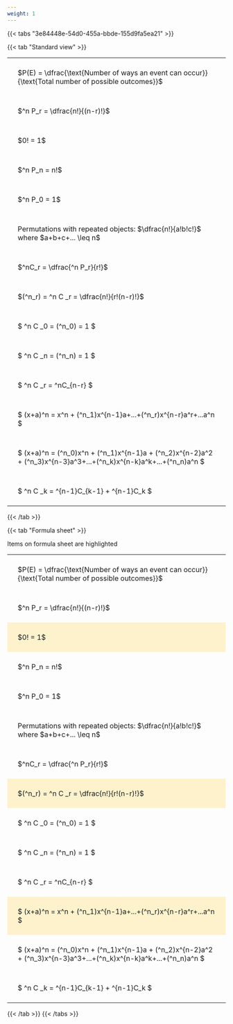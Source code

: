 ```yaml
---
weight: 1
---
```


{{< tabs "3e84448e-54d0-455a-bbde-155d9fa5ea21" >}}

{{< tab "Standard view" >}}

<style type="text/css">
#T_7d117 th.col_heading {
  text-align: left;
  font-size: 1em;
}
#T_7d117 td {
  text-align: left;
  font-size: 1em;
  padding: 1.5em;
}
</style>
<table id="T_7d117">
  <thead>
  </thead>
  <tbody>
    <tr>
      <td id="T_7d117_row0_col0" class="data row0 col0" >$P(E) = \dfrac{\text{Number of ways an event can occur}}{\text{Total number of possible outcomes}}$</td>
    </tr>
    <tr>
      <td id="T_7d117_row1_col0" class="data row1 col0" >$^n P_r = \dfrac{n!}{(n-r)!}$</td>
    </tr>
    <tr>
      <td id="T_7d117_row2_col0" class="data row2 col0" >$0! = 1$</td>
    </tr>
    <tr>
      <td id="T_7d117_row3_col0" class="data row3 col0" >$^n P_n = n!$</td>
    </tr>
    <tr>
      <td id="T_7d117_row4_col0" class="data row4 col0" >$^n P_0 = 1$</td>
    </tr>
    <tr>
      <td id="T_7d117_row5_col0" class="data row5 col0" >Permutations with repeated objects: $\dfrac{n!}{a!b!c!}$ where $a+b+c+... \leq n$</td>
    </tr>
    <tr>
      <td id="T_7d117_row6_col0" class="data row6 col0" >$^nC_r = \dfrac{^n P_r}{r!}$</td>
    </tr>
    <tr>
      <td id="T_7d117_row7_col0" class="data row7 col0" >$(^n_r) = ^n C _r = \dfrac{n!}{r!(n-r)!}$</td>
    </tr>
    <tr>
      <td id="T_7d117_row8_col0" class="data row8 col0" >$ ^n C _0 = (^n_0) = 1 $</td>
    </tr>
    <tr>
      <td id="T_7d117_row9_col0" class="data row9 col0" >$ ^n C _n = (^n_n) = 1 $</td>
    </tr>
    <tr>
      <td id="T_7d117_row10_col0" class="data row10 col0" >$ ^n C _r = ^nC_{n-r} $</td>
    </tr>
    <tr>
      <td id="T_7d117_row11_col0" class="data row11 col0" >$ (x+a)^n = x^n + (^n_1)x^{n-1}a+...+(^n_r)x^{n-r}a^r+...a^n    $</td>
    </tr>
    <tr>
      <td id="T_7d117_row12_col0" class="data row12 col0" >$ (x+a)^n = (^n_0)x^n + (^n_1)x^{n-1}a + (^n_2)x^{n-2}a^2 + (^n_3)x^{n-3}a^3+...+(^n_k)x^{n-k}a^k+...+(^n_n)a^n $</td>
    </tr>
    <tr>
      <td id="T_7d117_row13_col0" class="data row13 col0" >$ ^n C _k = ^{n-1}C_{k-1} + ^{n-1}C_k $</td>
    </tr>
  </tbody>
</table>
{{< /tab >}}

{{< tab "Formula sheet" >}}

Items on formula sheet are highlighted 
<br>
<style type="text/css">
#T_b4bb7 th.col_heading {
  text-align: left;
  font-size: 1em;
}
#T_b4bb7 td {
  text-align: left;
  font-size: 1em;
  padding: 1.5em;
}
#T_b4bb7_row0_col0, #T_b4bb7_row1_col0, #T_b4bb7_row3_col0, #T_b4bb7_row4_col0, #T_b4bb7_row5_col0, #T_b4bb7_row6_col0, #T_b4bb7_row8_col0, #T_b4bb7_row9_col0, #T_b4bb7_row10_col0, #T_b4bb7_row12_col0, #T_b4bb7_row13_col0 {
  background-color: rgba(0,0,0,0);
}
#T_b4bb7_row2_col0, #T_b4bb7_row7_col0, #T_b4bb7_row11_col0 {
  background-color: rgba(255,194,10, 0.2);
}
</style>
<table id="T_b4bb7">
  <thead>
  </thead>
  <tbody>
    <tr>
      <td id="T_b4bb7_row0_col0" class="data row0 col0" >$P(E) = \dfrac{\text{Number of ways an event can occur}}{\text{Total number of possible outcomes}}$</td>
    </tr>
    <tr>
      <td id="T_b4bb7_row1_col0" class="data row1 col0" >$^n P_r = \dfrac{n!}{(n-r)!}$</td>
    </tr>
    <tr>
      <td id="T_b4bb7_row2_col0" class="data row2 col0" >$0! = 1$</td>
    </tr>
    <tr>
      <td id="T_b4bb7_row3_col0" class="data row3 col0" >$^n P_n = n!$</td>
    </tr>
    <tr>
      <td id="T_b4bb7_row4_col0" class="data row4 col0" >$^n P_0 = 1$</td>
    </tr>
    <tr>
      <td id="T_b4bb7_row5_col0" class="data row5 col0" >Permutations with repeated objects: $\dfrac{n!}{a!b!c!}$ where $a+b+c+... \leq n$</td>
    </tr>
    <tr>
      <td id="T_b4bb7_row6_col0" class="data row6 col0" >$^nC_r = \dfrac{^n P_r}{r!}$</td>
    </tr>
    <tr>
      <td id="T_b4bb7_row7_col0" class="data row7 col0" >$(^n_r) = ^n C _r = \dfrac{n!}{r!(n-r)!}$</td>
    </tr>
    <tr>
      <td id="T_b4bb7_row8_col0" class="data row8 col0" >$ ^n C _0 = (^n_0) = 1 $</td>
    </tr>
    <tr>
      <td id="T_b4bb7_row9_col0" class="data row9 col0" >$ ^n C _n = (^n_n) = 1 $</td>
    </tr>
    <tr>
      <td id="T_b4bb7_row10_col0" class="data row10 col0" >$ ^n C _r = ^nC_{n-r} $</td>
    </tr>
    <tr>
      <td id="T_b4bb7_row11_col0" class="data row11 col0" >$ (x+a)^n = x^n + (^n_1)x^{n-1}a+...+(^n_r)x^{n-r}a^r+...a^n    $</td>
    </tr>
    <tr>
      <td id="T_b4bb7_row12_col0" class="data row12 col0" >$ (x+a)^n = (^n_0)x^n + (^n_1)x^{n-1}a + (^n_2)x^{n-2}a^2 + (^n_3)x^{n-3}a^3+...+(^n_k)x^{n-k}a^k+...+(^n_n)a^n $</td>
    </tr>
    <tr>
      <td id="T_b4bb7_row13_col0" class="data row13 col0" >$ ^n C _k = ^{n-1}C_{k-1} + ^{n-1}C_k $</td>
    </tr>
  </tbody>
</table>
{{< /tab >}}
{{< /tabs >}}